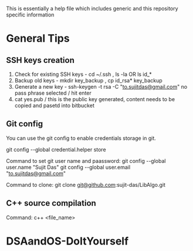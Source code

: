 This is essentially a help file which includes generic and this repository specific information

# General Tips

## SSH keys creation

1. Check for existing SSH keys - cd ~/.ssh , ls -la OR ls id_*
2. Backup old keys - mkdir key_backup , cp id_rsa* key_backup
3. Generate a new key - 
   ssh-keygen -t rsa -C "to.sujitdas@gmail.com"
   no pass phrase selected / hit enter
4. cat yes.pub   / this is the public key generated, content needs to be copied and pasetd into bitbucket

## Git config

You can use the git config to enable credentials storage in git.

git config --global credential.helper store

Command to set git user name and paassword:
git config --global user.name "Sujit Das"
git config --global user.email "to.sujitdas@gmail.com"

Command to clone: git clone git@github.com:sujit-das/LibAlgo.git

## C++ source compilation

Command: c++ <file_name> 

# DSAandOS-DoItYourself


